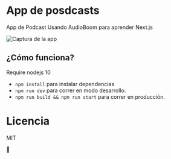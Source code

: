 # App de posdcasts

App de Podcast Usando AudioBoom para aprender Next.js

![Captura de la app](./readme-static/capture.png)

## ¿Cómo funciona?

Require nodejs 10

* `npm install` para instalar dependencias
* `npm run dev` para correr en modo desarrollo.
* `npm run build && npm run start` para correr en producción.


# Licencia

MIT

 
